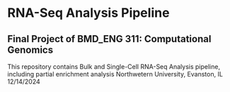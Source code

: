 # RNA-Seq Analysis Pipeline
## Final Project of BMD_ENG 311: Computational Genomics
This repository contains Bulk and Single-Cell RNA-Seq Analysis pipeline, including partial enrichment analysis
Northwetern University, Evanston, IL 
12/14/2024
